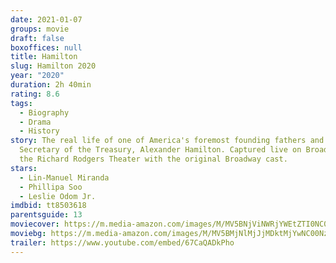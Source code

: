 ```yaml
---
date: 2021-01-07
groups: movie
draft: false
boxoffices: null
title: Hamilton
slug: Hamilton 2020
year: "2020"
duration: 2h 40min
rating: 8.6
tags:
  - Biography
  - Drama
  - History
story: The real life of one of America's foremost founding fathers and first
  Secretary of the Treasury, Alexander Hamilton. Captured live on Broadway from
  the Richard Rodgers Theater with the original Broadway cast.
stars:
  - Lin-Manuel Miranda
  - Phillipa Soo
  - Leslie Odom Jr.
imdbid: tt8503618
parentsguide: 13
moviecover: https://m.media-amazon.com/images/M/MV5BNjViNWRjYWEtZTI0NC00N2E3LTk0NGQtMjY4NTM3OGNkZjY0XkEyXkFqcGdeQXVyMjUxMTY3ODM@._V1_FMjpg_UX1086_.jpg
moviebg: https://m.media-amazon.com/images/M/MV5BMjNlMjJjMDktMjYwNC00NzUxLWExZGUtYjBlYjkyMmJmNDcxXkEyXkFqcGdeQXVyNTk5NTQzNDI@._V1_FMjpg_UX1024_.jpg
trailer: https://www.youtube.com/embed/67CaQADkPho
---
```

